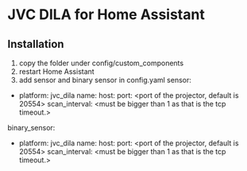 # JVC DILA for Home Assistant

## Installation
1) copy the folder under config/custom_components
2) restart Home Assistant
3) add sensor and binary sensor in config.yaml
sensor:
  - platform: jvc_dila
    name: <optional name>
    host: <ip address of the projector>
    port: <port of the projector, default is 20554>
    scan_interval: <must be bigger than 1 as that is the tcp timeout.>

binary_sensor:
  - platform: jvc_dila
    name: <optional name>
    host: <ip address of the projector>
    port: <port of the projector, default is 20554>
    scan_interval: <must be bigger than 1 as that is the tcp timeout.>
